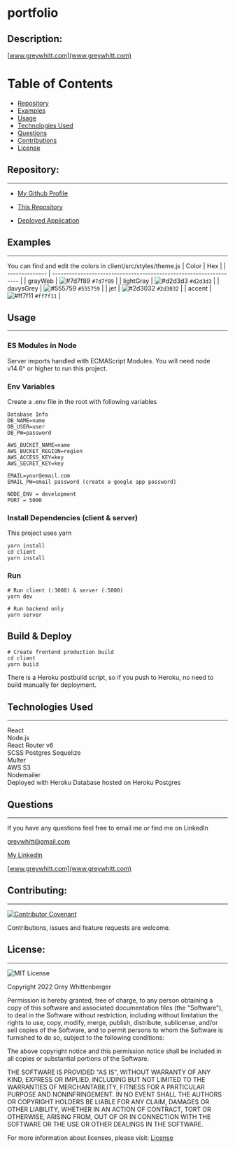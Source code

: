 # portfolio

## Description:

[www.greywhitt.com](www.greywhitt.com) 

# Table of Contents

- [Repository](#repository)
- [Examples](#examples)
- [Usage](#usage)
- [Technologies Used](#technologies-used)
- [Questions](#questions)
- [Contributions](#contributing)
- [License](#license)

## Repository:

---

- [My Github Profile](https://github.com/Grey-Whitt)

- [This Repository]([https://github.com/Grey-Whitt/mern-tech-shop](https://github.com/Grey-Whitt/portfolio-v3))

- [Deployed Application](www.greywhitt.com)

## Examples

---


You can find and edit the colors in client/src/styles/theme.js
| Color          | Hex                                                                |
| -------------- | ------------------------------------------------------------------ |
| grayWeb        | ![#7d7f89](https://via.placeholder.com/10/7d7f89?text=+) `#7d7f89` |
| lightGray      | ![#d2d3d3](https://via.placeholder.com/10/d2d3d3?text=+) `#d2d3d3` |
| davysGrey      | ![#555759](https://via.placeholder.com/10/555759?text=+) `#555759` |
| jet            | ![#2d3032](https://via.placeholder.com/10/2d3032?text=+) `#2d3032` |
| accent         | ![#ff7f11](https://via.placeholder.com/10/FF7F11?text=+) `#ff7f11` |


## Usage

---

### ES Modules in Node

Server imports handled with ECMAScript Modules. You will need node v14.6^ or higher to run this project.

### Env Variables

Create a .env file in the root with following variables

```
Database Info
DB_NAME=name
DB_USER=user
DB_PW=password

AWS_BUCKET_NAME=name
AWS_BUCKET_REGION=region
AWS_ACCESS_KEY=key
AWS_SECRET_KEY=key

EMAIL=your@email.com
EMAIL_PW=email password (create a google app password)

NODE_ENV = development
PORT = 5000
```

### Install Dependencies (client & server)

This project uses yarn

```
yarn install
cd client
yarn install
```

### Run

```
# Run client (:3000) & server (:5000)
yarn dev

# Run backend only
yarn server
```

## Build & Deploy

```
# Create frontend production build
cd client
yarn build
```

There is a Heroku postbuild script, so if you push to Heroku, no need to build manually for deployment.

## Technologies Used

---

React  
Node.js    
React Router v6  
SCSS 
Postgres 
Sequelize  
Multer  
AWS S3  
Nodemailer  
Deployed with Heroku
Database hosted on Heroku Postgres

## Questions

---

If you have any questions feel free to email me or find me on LinkedIn

[greywhitt@gmail.com](mailto:greywhitt@gmail.com)

[My LinkedIn](https://www.linkedin.com/in/grey-whittenberger)

[www.greywhitt.com](www.greywhitt.com) 

## Contributing:

---

[![Contributor Covenant](https://img.shields.io/badge/Contributor%20Covenant-v2.1%20adopted-ff69b4.svg)](./uploads/CODE_OF_CONDUCT.md)

Contributions, issues and feature requests are welcome.

## License:

---

![MIT License](https://img.shields.io/badge/license-MIT-blue)

Copyright 2022 Grey Whittenberger

Permission is hereby granted, free of charge, to any person obtaining a copy of this software and associated documentation files (the "Software"), to deal in the Software without restriction, including without limitation the rights to use, copy, modify, merge, publish, distribute, sublicense, and/or sell copies of the Software, and to permit persons to whom the Software is furnished to do so, subject to the following conditions:

The above copyright notice and this permission notice shall be included in all copies or substantial portions of the Software.

THE SOFTWARE IS PROVIDED "AS IS", WITHOUT WARRANTY OF ANY KIND, EXPRESS OR IMPLIED, INCLUDING BUT NOT LIMITED TO THE WARRANTIES OF MERCHANTABILITY, FITNESS FOR A PARTICULAR PURPOSE AND NONINFRINGEMENT. IN NO EVENT SHALL THE AUTHORS OR COPYRIGHT HOLDERS BE LIABLE FOR ANY CLAIM, DAMAGES OR OTHER LIABILITY, WHETHER IN AN ACTION OF CONTRACT, TORT OR OTHERWISE, ARISING FROM, OUT OF OR IN CONNECTION WITH THE SOFTWARE OR THE USE OR OTHER DEALINGS IN THE SOFTWARE.

For more information about licenses, please visit:
[License](https://opensource.org/licenses/MIT)
